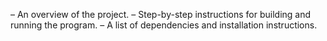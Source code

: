 – An overview of the project.
– Step-by-step instructions for building and running the program.
– A list of dependencies and installation instructions.
